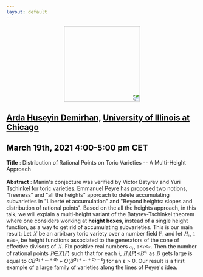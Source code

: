 ```yaml
---
layout: default
---
```


<p align="center">
  <img width="200" height="200" style="transform: rotate(0.5turn);" src="https://upload.wikimedia.org/wikipedia/commons/1/18/Rational_points_of_bounded_height_outside_the_27_lines_on_Clebsch%27s_diagonal_cubic_surface.png">
</p>

## <a href="https://sites.google.com/a/uic.edu/ardahuseyindemirhan/" style="color:black">Arda Huseyin Demirhan,</a> <a href="https://mscs.uic.edu/" style="color:black">University of Illinois at Chicago</a>
## <c style="color:black">March 19th, 2021  4:00-5:00 pm CET</c>

<b>Title</b> : Distribution of Rational Points on Toric Varieties -- A Multi-Height Approach
<br>
<br>
<b>Abstract</b> :  Manin's conjecture was verified by Victor Batyrev and Yuri Tschinkel for toric varieties. Emmanuel Peyre has proposed two notions, "freeness" and "all the heights" approach to delete accumulating subvarieties in "Liberté et accumulation" and "Beyond heights: slopes and distribution of rational points". Based on the all the heights approach, in this talk, we will explain a multi-height variant of the Batyrev-Tschinkel theorem where one considers working at **height boxes**, instead of a single height function, as a way to get rid of accumulating subvarieties. This is our main result: Let <math><mi>X</mi></math> be an arbitrary toric variety over a number field <math><mi>F,</mi></math> and let <math><msub><mi>H</mi><mi>i</mi></msub></math>, <math><mi>1</mi></math>&#8804;<math><mi>i</mi></math>&#8804;<math><mi>r</mi></math>, be height functions associated to the generators of the cone of effective divisors of <math><mi>X</mi></math>. Fix positive real numbers <math><msub><mi>a</mi><mi>i</mi></msub></math>, <math><mi>1</mi></math>&#8804;<math><mi>i</mi></math>&#8804;<math><mi>r</mi></math>. Then the number of rational points <math><mi>P</mi></math>&#8712;<math><mi>X</mi></math>(<math><mi>F</mi></math>) such that for each <math><mi>i</mi></math>, <math><msub><mi>H</mi><mi>i</mi></msub></math>(<math><mi>P</mi></math>)&#8804;<math><msup><mi>B</mi><mrow><msub><mi>a</mi><mi>i</mi></msub></mrow></msup></math> as <math><mi>B</mi></math> gets large is equal to $C B^{a_1 + \dots + a_r} + O(B^{a_1 + \dots + a_r-\epsilon})$ for an &#x3B5; > </math><mi>0</mi></math>. Our result is a first example of a large family of varieties along the lines of Peyre's idea.
